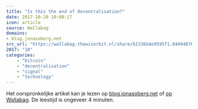 ```yaml
---
title: "Is this the end of decentralisation?"
date: 2017-10-20 10:08:17
icon: article
source: Wallabag
domains:
- blog.jonasoberg.net
src_url: "https://wallabag.thewiserbit.nl/share/61336b4e9595f1.04494076"
2017: "10"
categories:
    - "bitcoin"
    - "decentralisation"
    - "signal"
    - "technology"
---
```

Het oorspronkelijke artikel kan je lezen op [blog.jonasoberg.net](http://blog.jonasoberg.net/is-this-the-end-of-decentralisation-2/) of [op Wallabag](https://wallabag.thewiserbit.nl/share/61336b4e9595f1.04494076). De leestijd is ongeveer 4 minuten.